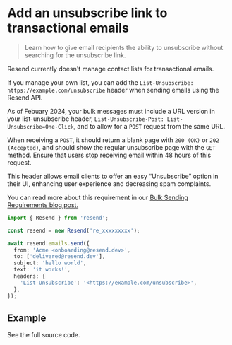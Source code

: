 # Add an unsubscribe link to transactional emails

> Learn how to give email recipients the ability to unsubscribe without searching for the unsubscribe link.

Resend currently doesn't manage contact lists for transactional emails.

If you manage your own list, you can add the `List-Unsubscribe: https://example.com/unsubscribe` header when sending emails using the Resend API.

As of Febuary 2024, your bulk messages must include a URL version in your list-unsubscribe header, `List-Unsubscribe-Post: List-Unsubscribe=One-Click`, and to allow for a `POST` request from the same URL.

When receiving a `POST`, it should return a blank page with `200 (OK)` or `202 (Accepted)`, and should show the regular unsubscribe page with the `GET` method. Ensure that users stop receiving email within 48 hours of this request.

This header allows email clients to offer an easy “Unsubscribe” option in their UI, enhancing user experience and decreasing spam complaints.

You can read more about this requirement in our [Bulk Sending Requirements blog post.](https://resend.com/blog/gmail-and-yahoo-bulk-sending-requirements-for-2024#one-click-unsubscribe)

```ts Node.js {11}
import { Resend } from 'resend';

const resend = new Resend('re_xxxxxxxxx');

await resend.emails.send({
  from: 'Acme <onboarding@resend.dev>',
  to: ['delivered@resend.dev'],
  subject: 'hello world',
  text: 'it works!',
  headers: {
    'List-Unsubscribe': '<https://example.com/unsubscribe>',
  },
});
```

## Example

<Card title="Unsubscribe url header" icon="arrow-up-right-from-square" href="https://github.com/resend/resend-examples/tree/main/with-unsubscribe-url-header">
  See the full source code.
</Card>